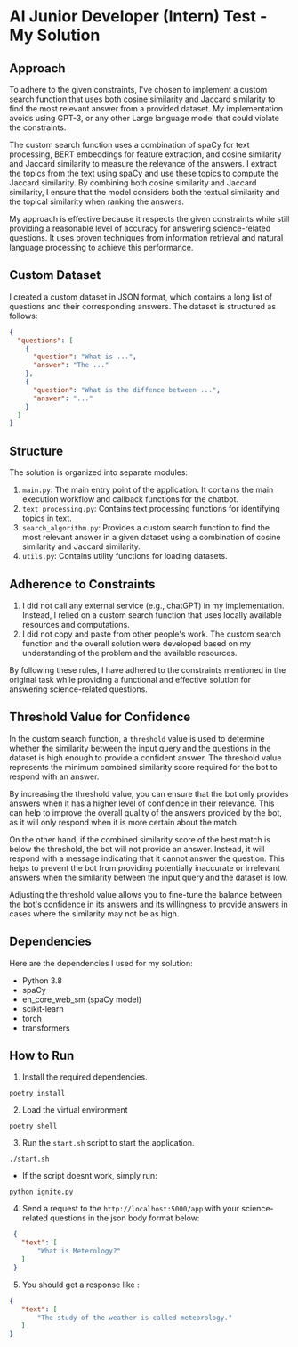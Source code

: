 # AI Junior Developer (Intern) Test - My Solution

## Approach
To adhere to the given constraints, I've chosen to implement a custom search function that uses both cosine similarity and Jaccard similarity to find the most relevant answer from a provided dataset. My implementation avoids using GPT-3, or any other Large language model that could violate the constraints.

The custom search function uses a combination of spaCy for text processing, BERT embeddings for feature extraction, and cosine similarity and Jaccard similarity to measure the relevance of the answers. I extract the topics from the text using spaCy and use these topics to compute the Jaccard similarity. By combining both cosine similarity and Jaccard similarity, I ensure that the model considers both the textual similarity and the topical similarity when ranking the answers.

My approach is effective because it respects the given constraints while still providing a reasonable level of accuracy for answering science-related questions. It uses proven techniques from information retrieval and natural language processing to achieve this performance.

## Custom Dataset
I created a custom dataset in JSON format, which contains a long list of questions and their corresponding answers. The dataset is structured as follows:

```json
{
  "questions": [
    {
      "question": "What is ...",
      "answer": "The ..."
    },
    {
      "question": "What is the diffence between ...",
      "answer": "..."
    }
  ]
}
```
## Structure
The solution is organized into separate modules:

1. `main.py`: The main entry point of the application. It contains the main execution workflow and callback functions for the chatbot.
2. `text_processing.py`: Contains text processing functions for identifying topics in text.
3. `search_algorithm.py`: Provides a custom search function to find the most relevant answer in a given dataset using a combination of cosine similarity and Jaccard similarity.
4. `utils.py`: Contains utility functions for loading datasets.

## Adherence to Constraints
1. I did not call any external service (e.g., chatGPT) in my implementation. Instead, I relied on a custom search function that uses locally available resources and computations.
2. I did not copy and paste from other people's work. The custom search function and the overall solution were developed based on my understanding of the problem and the available resources.

By following these rules, I have adhered to the constraints mentioned in the original task while providing a functional and effective solution for answering science-related questions.

## Threshold Value for Confidence

In the custom search function, a `threshold` value is used to determine whether the similarity between the input query and the questions in the dataset is high enough to provide a confident answer. The threshold value represents the minimum combined similarity score required for the bot to respond with an answer.

By increasing the threshold value, you can ensure that the bot only provides answers when it has a higher level of confidence in their relevance. This can help to improve the overall quality of the answers provided by the bot, as it will only respond when it is more certain about the match.

On the other hand, if the combined similarity score of the best match is below the threshold, the bot will not provide an answer. Instead, it will respond with a message indicating that it cannot answer the question. This helps to prevent the bot from providing potentially inaccurate or irrelevant answers when the similarity between the input query and the dataset is low.

Adjusting the threshold value allows you to fine-tune the balance between the bot's confidence in its answers and its willingness to provide answers in cases where the similarity may not be as high.


## Dependencies
Here are the dependencies I used for my solution:

- Python 3.8
- spaCy
- en_core_web_sm (spaCy model)
- scikit-learn
- torch
- transformers

## How to Run
1. Install the required dependencies.
 ```
 poetry install
 ```
2. Load the virtual environment
 ```
 poetry shell
 ```
3. Run the `start.sh` script to start the application.
 ```
 ./start.sh
 ```
- If the script doesnt work, simply run:
 ```
 python ignite.py
 ```
4. Send a request to the `http://localhost:5000/app` with your science-related questions in the json body format below:
 ```json
  {
    "text": [
        "What is Meterology?"
    ]
  }
 ```
 5. You should get a response like :
 ```json
 {
    "text": [
        "The study of the weather is called meteorology."
    ]
}
 ```